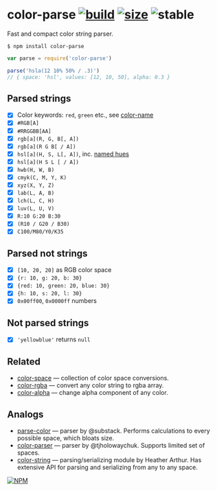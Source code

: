 # color-parse [![build](https://travis-ci.org/colorjs/color-parse.svg?branch=master)](https://travis-ci.org/colorjs/color-parse) [![size](https://img.shields.io/bundlephobia/minzip/color-parse?label=size)](https://bundlephobia.com/result?p=color-parse) ![stable](https://img.shields.io/badge/stability-stable-green)

Fast and compact color string parser.

`$ npm install color-parse`

```js
var parse = require('color-parse')

parse('hsla(12 10% 50% / .3)')
// { space: 'hsl', values: [12, 10, 50], alpha: 0.3 }
```

## Parsed strings

* [x] Color keywords: `red`, `green` etc., see [color-name](https://ghub.io/color-name)
* [x] `#RGB[A]`
* [x] `#RRGGBB[AA]`
* [x] `rgb[a](R, G, B[, A])`
* [x] `rgb[a](R G B[ / A])`
* [x] `hsl[a](H, S, L[, A])`, inc. [named hues](http://dev.w3.org/csswg/css-color/#simple-hues)
* [x] `hsl[a](H S L [ / A])`
* [x] `hwb(H, W, B)`
* [x] `cmyk(C, M, Y, K)`
* [x] `xyz(X, Y, Z)`
* [x] `lab(L, A, B)`
* [x] `lch(L, C, H)`
* [x] `luv(L, U, V)`
* [x] `R:10 G:20 B:30`
* [x] `(R10 / G20 / B30)`
* [x] `C100/M80/Y0/K35`

## Parsed not strings

* [x] `[10, 20, 20]` as RGB color space
* [x] `{r: 10, g: 20, b: 30}`
* [x] `{red: 10, green: 20, blue: 30}`
* [x] `{h: 10, s: 20, l: 30}`
* [x] `0x00ff00`, `0x0000ff` numbers

## Not parsed strings

* [x] `'yellowblue'` returns `null`

## Related

* [color-space](https://npmjs.org/package/color-space) — collection of color space conversions.
* [color-rgba](https://npmjs.org/package/color-rgba) — convert any color string to rgba array.
* [color-alpha](https://npmjs.org/package/color-alpha) — change alpha component of any color.

## Analogs

* [parse-color](http://npmjs.org/package/parse-color) — parser by @substack. Performs calculations to every possible space, which bloats size.
* [color-parser](http://npmjs.org/package/color-parser) — parser by @tjholowaychuk. Supports limited set of spaces.
* [color-string](http://npmjs.org/package/color-string) — parsing/serializing module by Heather Arthur. Has extensive API for parsing and serializing from any to any space.


[![NPM](https://nodei.co/npm/color-parse.png?downloads=true&downloadRank=true&stars=true)](https://nodei.co/npm/color-parse/)
